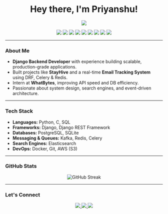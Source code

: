 <h1 align="center">Hey there, I'm Priyanshu!</h1>
<p align="center">
  <img src="https://readme-typing-svg.herokuapp.com?lines=Backend+Engineer;Django+DRF+Expert;Celery+%26+Redis+Lover;Kafka+%7C+Elasticsearch+%7C+Docker+Fan;Always+Learning+%F0%9F%92%AB&center=true&width=500&height=45">
</p>

<p align="center">
  <img src="https://img.shields.io/badge/Python-3776AB?style=for-the-badge&logo=python&logoColor=white"/>
  <img src="https://img.shields.io/badge/Django-092E20?style=for-the-badge&logo=django&logoColor=white"/>
  <img src="https://img.shields.io/badge/DRF-black?style=for-the-badge&logo=django&logoColor=red"/>
  <img src="https://img.shields.io/badge/PostgreSQL-316192?style=for-the-badge&logo=postgresql&logoColor=white"/>
  <img src="https://img.shields.io/badge/Redis-DC382D?style=for-the-badge&logo=redis&logoColor=white"/>
  <img src="https://img.shields.io/badge/Celery-37814A?style=for-the-badge&logo=celery&logoColor=white"/>
  <img src="https://img.shields.io/badge/Kafka-231F20?style=for-the-badge&logo=apachekafka&logoColor=white"/>
  <img src="https://img.shields.io/badge/Elasticsearch-005571?style=for-the-badge&logo=elasticsearch&logoColor=white"/>
  <img src="https://img.shields.io/badge/Docker-2496ED?style=for-the-badge&logo=docker&logoColor=white"/>
</p>

---

### **About Me**

- **Django Backend Developer** with experience building scalable, production-grade applications.
- Built projects like **StayHive** and a real-time **Email Tracking System** using DRF, Celery & Redis.
- Intern at **WhatBytes**, improving API speed and DB efficiency.
- Passionate about system design, search engines, and event-driven architecture.

---

### **Tech Stack**

- **Languages:** Python, C, SQL  
- **Frameworks:** Django, Django REST Framework  
- **Databases:** PostgreSQL, SQLite  
- **Messaging & Queues:** Kafka, Redis, Celery  
- **Search Engines:** Elasticsearch  
- **DevOps:** Docker, Git, AWS (S3)

---

### **GitHub Stats**

<p align="center">
  <img src="https://github-readme-streak-stats.herokuapp.com/?user=priyanshu69code&theme=default" alt="GitHub Streak"/>
</p>

---

### **Let's Connect**

<p align="center">
  <a href="https://www.linkedin.com/in/priyanshukumar69" target="_blank">
    <img src="https://img.shields.io/badge/LinkedIn-blue?style=for-the-badge&logo=linkedin&logoColor=white"/>
  </a>
  <a href="mailto:kumarpriyanshu.py@gmail.com">
    <img src="https://img.shields.io/badge/Email-D14836?style=for-the-badge&logo=gmail&logoColor=white"/>
  </a>
  <a href="https://github.com/priyanshu69code" target="_blank">
    <img src="https://img.shields.io/badge/GitHub-000000?style=for-the-badge&logo=github&logoColor=white"/>
  </a>
</p>
